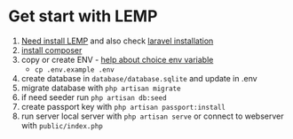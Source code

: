 # Get start with LEMP
1. [Need install LEMP](https://www.digitalocean.com/community/tutorials/how-to-install-linux-nginx-mysql-php-lemp-stack-ubuntu-18-04) and also check [laravel installation](https://laravel.com/docs/8.x/)
2. [install composer](https://getcomposer.org/download/)
3. copy or create ENV - [help about choice env variable](env.md)
    - `cp .env.example .env`
4. create database in  `database/database.sqlite` and update in .env
5. migrate database with `php artisan migrate`
6. if need seeder run `php artisan db:seed`
7. create passport key with `php artisan passport:install`
8. run server local server with `php artisan serve` or connect to webserver with `public/index.php`

